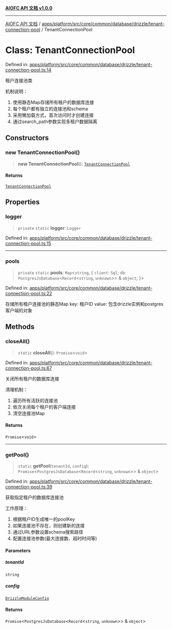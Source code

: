 [**AIOFC API 文档 v1.0.0**](../../../../../../../../../README.md)

***

[AIOFC API 文档](../../../../../../../../../modules.md) / [apps/platform/src/core/common/database/drizzle/tenant-connection-pool](../README.md) / TenantConnectionPool

# Class: TenantConnectionPool

Defined in: [apps/platform/src/core/common/database/drizzle/tenant-connection-pool.ts:14](https://github.com/aiofc-nx/aiofc-server-20250113/blob/c42968e9d610c830827b0ce80268360670d99c8b/apps/platform/src/core/common/database/drizzle/tenant-connection-pool.ts#L14)

租户连接池类

机制说明：
1. 使用静态Map存储所有租户的数据库连接
2. 每个租户都有独立的连接池和schema
3. 采用懒加载方式，首次访问时才创建连接
4. 通过search_path参数实现多租户数据隔离

## Constructors

### new TenantConnectionPool()

> **new TenantConnectionPool**(): [`TenantConnectionPool`](TenantConnectionPool.md)

#### Returns

[`TenantConnectionPool`](TenantConnectionPool.md)

## Properties

### logger

> `private` `static` **logger**: `Logger`

Defined in: [apps/platform/src/core/common/database/drizzle/tenant-connection-pool.ts:15](https://github.com/aiofc-nx/aiofc-server-20250113/blob/c42968e9d610c830827b0ce80268360670d99c8b/apps/platform/src/core/common/database/drizzle/tenant-connection-pool.ts#L15)

***

### pools

> `private` `static` **pools**: `Map`\<`string`, \{ `client`: `Sql`; `db`: `PostgresJsDatabase`\<`Record`\<`string`, `unknown`\>\> & `object`; \}\>

Defined in: [apps/platform/src/core/common/database/drizzle/tenant-connection-pool.ts:22](https://github.com/aiofc-nx/aiofc-server-20250113/blob/c42968e9d610c830827b0ce80268360670d99c8b/apps/platform/src/core/common/database/drizzle/tenant-connection-pool.ts#L22)

存储所有租户连接池的静态Map
key: 租户ID
value: 包含drizzle实例和postgres客户端的对象

## Methods

### closeAll()

> `static` **closeAll**(): `Promise`\<`void`\>

Defined in: [apps/platform/src/core/common/database/drizzle/tenant-connection-pool.ts:67](https://github.com/aiofc-nx/aiofc-server-20250113/blob/c42968e9d610c830827b0ce80268360670d99c8b/apps/platform/src/core/common/database/drizzle/tenant-connection-pool.ts#L67)

关闭所有租户的数据库连接

清理机制：
1. 遍历所有活跃的连接池
2. 依次关闭每个租户的客户端连接
3. 清空连接池Map

#### Returns

`Promise`\<`void`\>

***

### getPool()

> `static` **getPool**(`tenantId`, `config`): `Promise`\<`PostgresJsDatabase`\<`Record`\<`string`, `unknown`\>\> & `object`\>

Defined in: [apps/platform/src/core/common/database/drizzle/tenant-connection-pool.ts:39](https://github.com/aiofc-nx/aiofc-server-20250113/blob/c42968e9d610c830827b0ce80268360670d99c8b/apps/platform/src/core/common/database/drizzle/tenant-connection-pool.ts#L39)

获取指定租户的数据库连接池

工作原理：
1. 根据租户ID生成唯一的poolKey
2. 如果连接池不存在，则创建新的连接
3. 通过URL参数设置schema搜索路径
4. 配置连接池参数(最大连接数、超时时间等)

#### Parameters

##### tenantId

`string`

##### config

[`DrizzleModuleConfig`](../../drizzle.interface/interfaces/DrizzleModuleConfig.md)

#### Returns

`Promise`\<`PostgresJsDatabase`\<`Record`\<`string`, `unknown`\>\> & `object`\>
